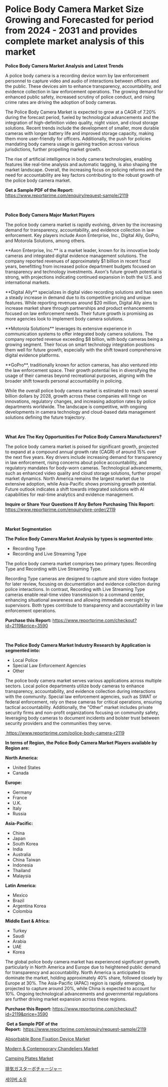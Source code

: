 <p><h1>Police Body Camera Market Size Growing and Forecasted for period from 2024 - 2031 and provides complete market analysis of this market</h1></p><p><strong>Police Body Camera Market Analysis and Latest Trends</strong></p>
<p><p>A police body camera is a recording device worn by law enforcement personnel to capture video and audio of interactions between officers and the public. These devices aim to enhance transparency, accountability, and evidence collection in law enforcement operations. The growing demand for enhanced public safety, increased scrutiny of police conduct, and rising crime rates are driving the adoption of body cameras.</p><p>The Police Body Camera Market is expected to grow at a CAGR of 7.20% during the forecast period, fueled by technological advancements and the integration of high-definition video quality, night vision, and cloud storage solutions. Recent trends include the development of smaller, more durable cameras with longer battery life and improved storage capacity, making them more user-friendly for officers. Additionally, the push for policies mandating body camera usage is gaining traction across various jurisdictions, further propelling market growth.</p><p>The rise of artificial intelligence in body camera technologies, enabling features like real-time analysis and automatic tagging, is also shaping the market landscape. Overall, the increasing focus on policing reforms and the need for accountability are key factors contributing to the robust growth of the police body camera market.</p></p>
<p><strong>Get a Sample PDF of the Report:&nbsp;</strong> <a href="https://www.reportprime.com/enquiry/request-sample/2119">https://www.reportprime.com/enquiry/request-sample/2119</a></p>
<p>&nbsp;</p>
<p><strong>Police Body Camera Major Market Players</strong></p>
<p><p>The police body camera market is rapidly evolving, driven by the increasing demand for transparency, accountability, and evidence collection in law enforcement. Key players include Axon Enterprise, Inc., Digital Ally, GoPro, and Motorola Solutions, among others.</p><p>**Axon Enterprise, Inc.** is a market leader, known for its innovative body cameras and integrated digital evidence management solutions. The company reported revenues of approximately $1 billion in recent fiscal years, benefitting from increased police department budgets focused on transparency and technology investments. Axon's future growth potential is strong, with projections indicating continued expansion in both the U.S. and international markets.</p><p>**Digital Ally** specializes in digital video recording solutions and has seen a steady increase in demand due to its competitive pricing and unique features. While reporting revenues around $20 million, Digital Ally aims to increase market share through partnerships and product enhancements focused on law enforcement needs. Their future growth is promising as more agencies look to implement body camera solutions.</p><p>**Motorola Solutions** leverages its extensive experience in communication systems to offer integrated body camera solutions. The company reported revenue exceeding $8 billion, with body cameras being a growing segment. Their focus on smart technology integration positions them well for future growth, especially with the shift toward comprehensive digital evidence platforms.</p><p>**GoPro**, traditionally known for action cameras, has also ventured into the law enforcement space. Their growth potential lies in diversifying the usage of their cameras beyond recreational purposes, aligning with the broader shift towards personal accountability in policing.</p><p>While the overall police body camera market is estimated to reach several billion dollars by 2028, growth across these companies will hinge on innovations, regulatory changes, and increasing adoption rates by police departments worldwide. The landscape is competitive, with ongoing developments in camera technology and cloud-based data management solutions defining the future trajectory.</p></p>
<p>&nbsp;</p>
<p><strong>What Are The Key Opportunities For Police Body Camera Manufacturers?</strong></p>
<p><p>The police body camera market is poised for significant growth, projected to expand at a compound annual growth rate (CAGR) of around 15% over the next five years. Key drivers include increasing demand for transparency in law enforcement, rising concerns about police accountability, and regulatory mandates for body-worn cameras. Technological advancements, such as enhanced video quality and cloud storage solutions, further propel market dynamics. North America remains the largest market due to extensive adoption, while Asia-Pacific shows promising growth potential. Future outlook indicates a shift towards integrated solutions with AI capabilities for real-time analytics and evidence management.</p></p>
<p><strong>Inquire or Share Your Questions If Any Before Purchasing This Report:</strong> <a href="https://www.reportprime.com/enquiry/pre-order/2119">https://www.reportprime.com/enquiry/pre-order/2119</a></p>
<p>&nbsp;</p>
<p><strong>Market Segmentation</strong></p>
<p><strong>The Police Body Camera Market Analysis by types is segmented into:</strong></p>
<p><ul><li>Recording Type</li><li>Recording and Live Streaming Type</li></ul></p>
<p><p>The police body camera market comprises two primary types: Recording Type and Recording with Live Streaming Type. </p><p>Recording Type cameras are designed to capture and store video footage for later review, focusing on documentation and evidence collection during police interactions. In contrast, Recording with Live Streaming Type cameras enable real-time video transmission to a command center, enhancing situational awareness and allowing immediate oversight by supervisors. Both types contribute to transparency and accountability in law enforcement operations.</p></p>
<p><strong>Purchase this Report:&nbsp;</strong><a href="https://www.reportprime.com/checkout?id=2119&price=3590">https://www.reportprime.com/checkout?id=2119&price=3590</a></p>
<p>&nbsp;</p>
<p><strong>The Police Body Camera Market Industry Research by Application is segmented into:</strong></p>
<p><ul><li>Local Police</li><li>Special Law Enforcement Agencies</li><li>Other</li></ul></p>
<p><p>The police body camera market serves various applications across multiple sectors. Local police departments utilize body cameras to enhance transparency, accountability, and evidence collection during interactions with the community. Special law enforcement agencies, such as SWAT or federal enforcement, rely on these cameras for critical operations, ensuring tactical accountability. Additionally, the "Other" market includes private security firms and non-profit organizations focusing on community safety, leveraging body cameras to document incidents and bolster trust between security providers and the communities they serve.</p></p>
<p><a href="https://www.reportprime.com/police-body-camera-r2119">&nbsp;https://www.reportprime.com/police-body-camera-r2119</a></p>
<p><strong>In terms of Region, the Police Body Camera Market Players available by Region are:</strong></p>
<p>
    <p> <strong> North America: </strong>
        <ul>
            <li>United States</li>
            <li>Canada</li>
        </ul>
        </p> 
    <p> <strong> Europe: </strong>
        <ul>
            <li>Germany</li>
            <li>France</li>
            <li>U.K.</li>
            <li>Italy</li>
            <li>Russia</li>
        </ul>
        </p> 
    <p> <strong> Asia-Pacific: </strong>
        <ul>
            <li>China</li>
            <li>Japan</li>
            <li>South Korea</li>
            <li>India</li>
            <li>Australia</li>
            <li>China Taiwan</li>
            <li>Indonesia</li>
            <li>Thailand</li>
            <li>Malaysia</li>
        </ul>
        </p> 
    <p> <strong> Latin America: </strong>
        <ul>
            <li>Mexico</li>
            <li>Brazil</li>
            <li>Argentina Korea</li>
            <li>Colombia</li>
        </ul>
        </p> 
    <p> <strong> Middle East & Africa: </strong>
        <ul>
            <li>Turkey</li>
            <li>Saudi</li>
            <li>Arabia</li>
            <li>UAE</li>
            <li>Korea</li>
        </ul>
    </p>
    </p>
<p><p>The global police body camera market has experienced significant growth, particularly in North America and Europe due to heightened public demand for transparency and accountability. North America is anticipated to dominate the market, holding approximately 40% share, followed closely by Europe at 30%. The Asia-Pacific (APAC) region is rapidly emerging, projected to capture around 20%, while China is expected to account for 10%. Ongoing technological advancements and governmental regulations are further driving market expansion across these regions.</p></p>
<p><strong>Purchase this Report: </strong><a href="https://www.reportprime.com/checkout?id=2119&price=3590">https://www.reportprime.com/checkout?id=2119&price=3590</a></p>
<p>&nbsp;<strong>Get a Sample PDF of the Report:&nbsp;&nbsp;</strong><a href="https://www.reportprime.com/enquiry/request-sample/2119">https://www.reportprime.com/enquiry/request-sample/2119</a></p>
<p><strong></strong></p>
<p><p><a href="https://medium.com/@clarenceuvalis67867/absorbable-bone-fixation-device-market-size-growth-trends-statistics-forecasts-2024-2031-cef35bf433db">Absorbable Bone Fixation Device Market</a></p><p><a href="https://issuu.com/reportprime-2/docs/modern-contemporary-chandeliers-mar_47efda7a0e1cbe">Modern & Contemporary Chandeliers Market</a></p><p><a href="https://www.linkedin.com/pulse/camping-plates-market-trends-regional-insights-forecasted-period-phref?trackingId=o0PfEloLQRy4BiVGKIppfA%3D%3D">Camping Plates Market</a></p><p><a href="https://medium.com/@jessicagtk0/2024%E5%B9%B4%E3%81%8B%E3%82%892031%E5%B9%B4%E3%81%BE%E3%81%A7%E3%81%AE%E6%9C%9F%E9%96%93%E3%81%AB%E3%81%8A%E3%81%91%E3%82%8B%E6%8E%92%E6%B0%97%E3%82%AC%E3%82%B9%E3%82%BF%E3%83%BC%E3%83%9C%E3%83%81%E3%83%A3%E3%83%BC%E3%82%B8%E3%83%A3%E3%83%BC%E5%B8%82%E5%A0%B4%E3%81%AE%E6%96%B0%E8%88%88%E3%83%88%E3%83%AC%E3%83%B3%E3%83%89%E3%81%A8%E5%B0%86%E6%9D%A5%E3%81%AE%E5%B1%95%E6%9C%9B-3fa8ee9f65c1">排気ガスターボチャージャー</a></p><p><a href="https://medium.com/@zolajenkins98/%EC%9E%91%EC%97%85%EC%9A%A9-%ED%86%B1-%EC%8B%9C%EC%9E%A5-%EA%B7%9C%EB%AA%A8-%EC%9C%A0%ED%98%95%EB%B3%84-%EC%9B%90%ED%98%95%ED%98%95-%EA%B0%81%EB%8F%84%ED%98%95-%EC%A0%9C%ED%92%88%EB%B3%84-%EC%A3%BC%EA%B1%B0%EC%9A%A9-%EC%82%B0%EC%97%85%EC%9A%A9-%EC%88%98%EB%A6%AC-%EC%84%BC%ED%84%B0-%EA%B8%B0%ED%83%80-%EA%B8%80%EB%A1%9C%EB%B2%8C-%EC%82%B0%EC%97%85-%EB%B6%84%EC%84%9D-%EC%A0%90%EC%9C%A0%EC%9C%A8-%EC%84%B1%EC%9E%A5-%EB%8F%99%ED%96%A5-%EB%B0%8F-2024%EB%85%84%EB%B6%80%ED%84%B0-2031%EB%85%84%EA%B9%8C%EC%A7%80%EC%9D%98-%EC%98%88%EC%B8%A1-2bb023b64362">세이버 소우</a></p></p>